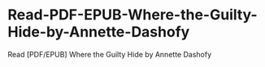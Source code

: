 # Read-PDF-EPUB-Where-the-Guilty-Hide-by-Annette-Dashofy
Read [PDF/EPUB] Where the Guilty Hide by Annette Dashofy
